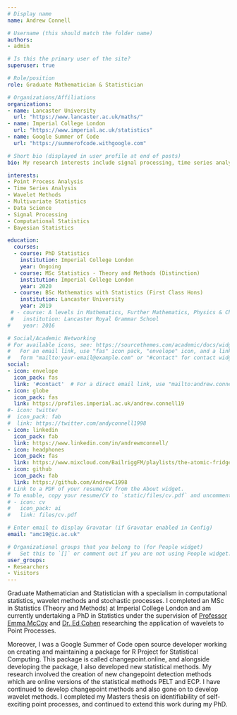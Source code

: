 ```yaml
---
# Display name
name: Andrew Connell

# Username (this should match the folder name)
authors:
- admin

# Is this the primary user of the site?
superuser: true

# Role/position
role: Graduate Mathematician & Statistician

# Organizations/Affiliations
organizations:
- name: Lancaster University
  url: "https://www.lancaster.ac.uk/maths/"
- name: Imperial College London
  url: "https://www.imperial.ac.uk/statistics"
- name: Google Summer of Code
  url: "https://summerofcode.withgoogle.com"

# Short bio (displayed in user profile at end of posts)
bio: My research interests include signal processing, time series analysis and point processes.

interests:
- Point Process Analysis
- Time Series Analysis
- Wavelet Methods
- Multivariate Statistics
- Data Science
- Signal Processing
- Computational Statistics
- Bayesian Statistics

education:
  courses:
  - course: PhD Statistics
    institution: Imperial College London
    year: Ongoing
  - course: MSc Statistics - Theory and Methods (Distinction)
    institution: Imperial College London
    year: 2020
  - course: BSc Mathematics with Statistics (First Class Hons)
    institution: Lancaster University
    year: 2019
 # - course: A levels in Mathematics, Further Mathematics, Physics & Chemistry
 #   institution: Lancaster Royal Grammar School
#    year: 2016

# Social/Academic Networking
# For available icons, see: https://sourcethemes.com/academic/docs/widgets/#icons
#   For an email link, use "fas" icon pack, "envelope" icon, and a link in the
#   form "mailto:your-email@example.com" or "#contact" for contact widget.
social:
- icon: envelope
  icon_pack: fas
  link: '#contact'  # For a direct email link, use "mailto:andrew.connell19@imperial.ac.uk".
- icon: globe
  icon_pack: fas
  link: https://profiles.imperial.ac.uk/andrew.connell19
#- icon: twitter
#  icon_pack: fab
#  link: https://twitter.com/andyconnell1998
- icon: linkedin
  icon_pack: fab
  link: https://www.linkedin.com/in/andrewmconnell/
- icon: headphones
  icon_pack: fas
  link: https://www.mixcloud.com/BailriggFM/playlists/the-atomic-fridge/
- icon: github
  icon_pack: fab
  link: https://github.com/AndrewC1998
# Link to a PDF of your resume/CV from the About widget.
# To enable, copy your resume/CV to `static/files/cv.pdf` and uncomment the lines below.  
# - icon: cv
#   icon_pack: ai
#   link: files/cv.pdf

# Enter email to display Gravatar (if Gravatar enabled in Config)
email: "amc19@ic.ac.uk"

# Organizational groups that you belong to (for People widget)
#   Set this to `[]` or comment out if you are not using People widget.  
user_groups:
- Researchers
- Visitors
---
```


Graduate Mathematician and Statistician with a specialism in computational statistics, wavelet methods and stochastic processes. I completed an MSc in Statistics (Theory and Methods) at Imperial College London and am currently undertaking a PhD in Statistics under the supervision of [Professor Emma McCoy](https://www.imperial.ac.uk/people/e.mccoy) and [Dr. Ed Cohen](https://www.imperial.ac.uk/people/e.cohen) researching the application of wavelets to Point Processes.

Moreover, I was a Google Summer of Code open source developer working on creating and maintaining a package for R Project for Statistical Computing. This package is called changepoint.online, and alongside developing the package, I also developed new statistical methods. My research involved the creation of new changepoint detection methods which are online versions of the statistical methods PELT and ECP. I have continued to develop changepoint methods and also gone on to develop wavelet methods. I completed my Masters thesis on identifiability of self-exciting point processes, and continued to extend this work during my PhD.
